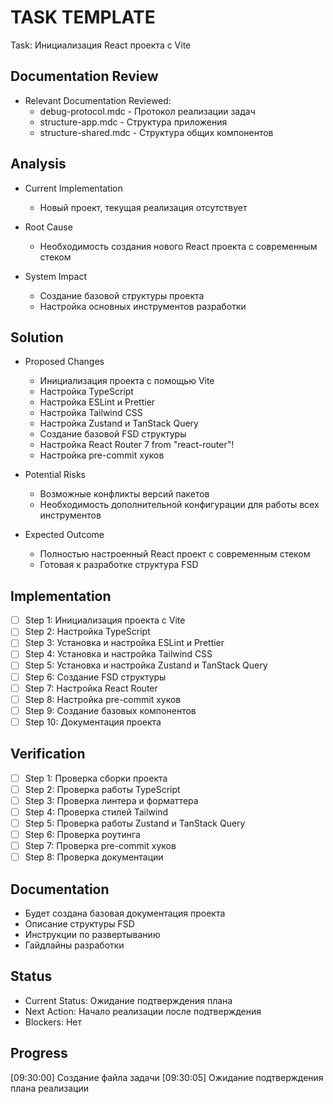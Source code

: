 # TASK TEMPLATE

Task: Инициализация React проекта с Vite

## Documentation Review

- Relevant Documentation Reviewed:
  - debug-protocol.mdc - Протокол реализации задач
  - structure-app.mdc - Структура приложения
  - structure-shared.mdc - Структура общих компонентов
  
## Analysis

- Current Implementation
  - Новый проект, текущая реализация отсутствует
  
- Root Cause
  - Необходимость создания нового React проекта с современным стеком
  
- System Impact
  - Создание базовой структуры проекта
  - Настройка основных инструментов разработки

## Solution

- Proposed Changes
  - Инициализация проекта с помощью Vite
  - Настройка TypeScript
  - Настройка ESLint и Prettier
  - Настройка Tailwind CSS
  - Настройка Zustand и TanStack Query
  - Создание базовой FSD структуры
  - Настройка React Router 7 from "react-router"!
  - Настройка pre-commit хуков
  
- Potential Risks
  - Возможные конфликты версий пакетов
  - Необходимость дополнительной конфигурации для работы всех инструментов
  
- Expected Outcome
  - Полностью настроенный React проект с современным стеком
  - Готовая к разработке структура FSD

## Implementation

- [ ] Step 1: Инициализация проекта с Vite
- [ ] Step 2: Настройка TypeScript
- [ ] Step 3: Установка и настройка ESLint и Prettier
- [ ] Step 4: Установка и настройка Tailwind CSS
- [ ] Step 5: Установка и настройка Zustand и TanStack Query
- [ ] Step 6: Создание FSD структуры
- [ ] Step 7: Настройка React Router
- [ ] Step 8: Настройка pre-commit хуков
- [ ] Step 9: Создание базовых компонентов
- [ ] Step 10: Документация проекта

## Verification

- [ ] Step 1: Проверка сборки проекта
- [ ] Step 2: Проверка работы TypeScript
- [ ] Step 3: Проверка линтера и форматтера
- [ ] Step 4: Проверка стилей Tailwind
- [ ] Step 5: Проверка работы Zustand и TanStack Query
- [ ] Step 6: Проверка роутинга
- [ ] Step 7: Проверка pre-commit хуков
- [ ] Step 8: Проверка документации

## Documentation

- Будет создана базовая документация проекта
- Описание структуры FSD
- Инструкции по развертыванию
- Гайдлайны разработки

## Status

- Current Status: Ожидание подтверждения плана
- Next Action: Начало реализации после подтверждения
- Blockers: Нет

## Progress

[09:30:00] Создание файла задачи
[09:30:05] Ожидание подтверждения плана реализации 